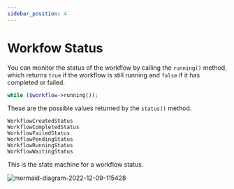 ```yaml
---
sidebar_position: 4
---
```


# Workfow Status

You can monitor the status of the workflow by calling the `running()` method, which returns `true` if the workflow is still running and `false` if it has completed or failed. 

```php
while ($workflow->running());
```

These are the possible values returned by the `status()` method.

```
WorkflowCreatedStatus
WorkflowCompletedStatus
WorkflowFailedStatus
WorkflowPendingStatus
WorkflowRunningStatus
WorkflowWaitingStatus
```

This is the state machine for a workflow status.

![mermaid-diagram-2022-12-09-115428](https://user-images.githubusercontent.com/1130888/206764849-32db239c-d98e-434a-8ee8-62454a1f0cc7.png)

